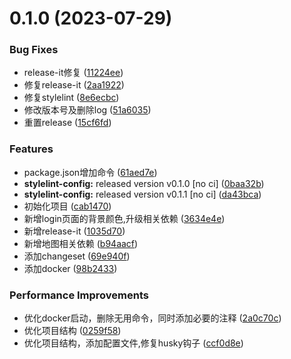 # 0.1.0 (2023-07-29)

### Bug Fixes

- release-it修复 ([11224ee](http://139.129.6.48//szsl/strawberry-project/commits/11224ee99ef6c7bd5d6529580ff27fd042a805d8))
- 修复release-it ([2aa1922](http://139.129.6.48//szsl/strawberry-project/commits/2aa19224b9d8a26b9ed6d77a43e5b21d444d71a1))
- 修复stylelint ([8e6ecbc](http://139.129.6.48//szsl/strawberry-project/commits/8e6ecbc4977368eed1b032e8125b58abe9a6c590))
- 修改版本号及删除log ([51a6035](http://139.129.6.48//szsl/strawberry-project/commits/51a60352310e6cf72696efb946c7696b2768eab5))
- 重置release ([15cf6fd](http://139.129.6.48//szsl/strawberry-project/commits/15cf6fd33bec708f29bee776c1db8270ba38a5a1))

### Features

- package.json增加命令 ([61aed7e](http://139.129.6.48//szsl/strawberry-project/commits/61aed7e8439a987470b95379a0af4d17ddf1d1ad))
- **stylelint-config:** released version v0.1.0 [no ci] ([0baa32b](http://139.129.6.48//szsl/strawberry-project/commits/0baa32b0997aee060d7b15753d8f85da3a51721b))
- **stylelint-config:** released version v0.1.1 [no ci] ([da43bca](http://139.129.6.48//szsl/strawberry-project/commits/da43bcafaf833dd18441a0005b5f07b4c442c60c))
- 初始化项目 ([cab1470](http://139.129.6.48//szsl/strawberry-project/commits/cab1470ef561f3b7854b56d96b882c83a1e3c9da))
- 新增login页面的背景颜色,升级相关依赖 ([3634e4e](http://139.129.6.48//szsl/strawberry-project/commits/3634e4e6f954aa73cac9b0d9d2a8e32e837fa679))
- 新增release-it ([1035d70](http://139.129.6.48//szsl/strawberry-project/commits/1035d70a4d750ea3fe1c810b86a0491cd175205b))
- 新增地图相关依赖 ([b94aacf](http://139.129.6.48//szsl/strawberry-project/commits/b94aacf4971d8f1c9a6c353932c0e12d4223b7c7))
- 添加changeset ([69e940f](http://139.129.6.48//szsl/strawberry-project/commits/69e940f4889dd41f5689cbd651534a794106a5d3))
- 添加docker ([98b2433](http://139.129.6.48//szsl/strawberry-project/commits/98b24332928b4fae7e5b4ba716fda9633022341e))

### Performance Improvements

- 优化docker启动，删除无用命令，同时添加必要的注释 ([2a0c70c](http://139.129.6.48//szsl/strawberry-project/commits/2a0c70ca441134671b65e38e23ac9a60d66da2f5))
- 优化项目结构 ([0259f58](http://139.129.6.48//szsl/strawberry-project/commits/0259f58e7d8f237b10ecfd4eeb12ee646e8a845c))
- 优化项目结构，添加配置文件,修复husky钩子 ([ccf0d8e](http://139.129.6.48//szsl/strawberry-project/commits/ccf0d8e80eaa9745a5ec0b71d53d76bfd83cd3c1))
